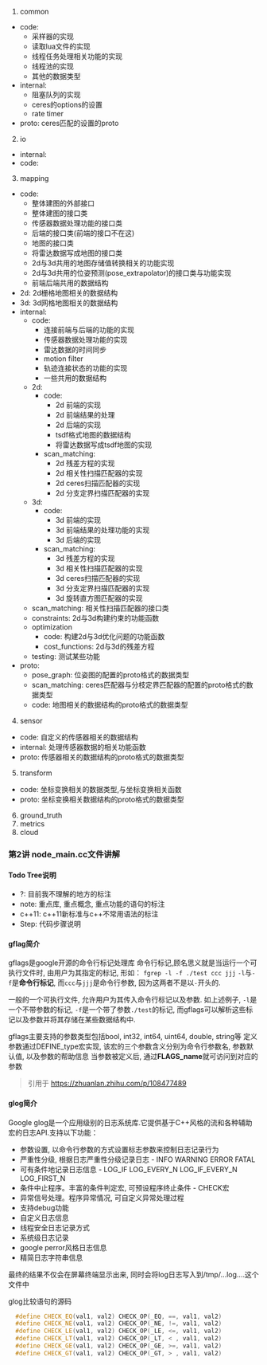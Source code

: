 
1. common
  - code:
    - 采样器的实现
    - 读取lua文件的实现
    - 线程任务处理相关功能的实现
    - 线程池的实现
    - 其他的数据类型
  - internal:
    - 阻塞队列的实现
    - ceres的options的设置
    - rate timer
  - proto: ceres匹配的设置的proto
2. io
  - internal:
  - code:
3. mapping
  - code: 
    - 整体建图的外部接口
    - 整体建图的接口类
    - 传感器数据处理功能的接口类
    - 后端的接口类(前端的接口不在这)
    - 地图的接口类
    - 将雷达数据写成地图的接口类
    - 2d与3d共用的地图存储值转换相关的功能实现
    - 2d与3d共用的位姿预测(pose_extrapolator)的接口类与功能实现
    - 前端后端共用的数据结构
  - 2d: 2d栅格地图相关的数据结构
  - 3d: 3d网格地图相关的数据结构
  - internal:
    - code: 
      - 连接前端与后端的功能的实现
      - 传感器数据处理功能的实现
      - 雷达数据的时间同步
      - motion filter
      - 轨迹连接状态的功能的实现
      - 一些共用的数据结构
    - 2d:
      - code:
        - 2d 前端的实现
        - 2d 前端结果的处理
        - 2d 后端的实现
        - tsdf格式地图的数据结构
        - 将雷达数据写成tsdf地图的实现
      - scan_matching:
        - 2d 残差方程的实现
        - 2d 相关性扫描匹配器的实现
        - 2d ceres扫描匹配器的实现
        - 2d 分支定界扫描匹配器的实现
    - 3d:
      - code:
        - 3d 前端的实现
        - 3d 前端结果的处理功能的实现
        - 3d 后端的实现
      - scan_matching:
        - 3d 残差方程的实现
        - 3d 相关性扫描匹配器的实现
        - 3d ceres扫描匹配器的实现
        - 3d 分支定界扫描匹配器的实现
        - 3d 旋转直方图匹配器的实现
    - scan_matching: 相关性扫描匹配器的接口类
    - constraints: 2d与3d构建约束的功能函数
    - optimization
      - code: 构建2d与3d优化问题的功能函数
      - cost_functions: 2d与3d的残差方程
    - testing: 测试某些功能
  - proto:
    - pose_graph: 位姿图的配置的proto格式的数据类型
    - scan_matching: ceres匹配器与分枝定界匹配器的配置的proto格式的数据类型
    - code: 地图相关的数据结构的proto格式的数据类型
4. sensor
 - code: 自定义的传感器相关的数据结构
 - internal: 处理传感器数据的相关功能函数
 - proto: 传感器相关的数据结构的proto格式的数据类型
5. transform
 - code: 坐标变换相关的数据类型,与坐标变换相关函数
 - proto: 坐标变换相关数据结构的proto格式的数据类型
6. ground_truth
7. metrics
8. cloud

### 第2讲 node_main.cc文件讲解

#### Todo Tree说明

- ?: 目前我不理解的地方的标注
- note: 重点库, 重点概念, 重点功能的语句的标注
- c++11: c++11新标准与c++不常用语法的标注
- Step: 代码步骤说明

#### gflag简介
gflags是google开源的命令行标记处理库
命令行标记,顾名思义就是当运行一个可执行文件时, 由用户为其指定的标记, 形如：
`fgrep -l -f ./test ccc jjj`
`-l`与`-f`是**命令行标记**, 而`ccc`与`jjj`是命令行参数, 因为这两者不是以`-`开头的.

一般的一个可执行文件, 允许用户为其传入命令行标记以及参数.
如上述例子, `-l`是一个不带参数的标记, `-f`是一个带了参数`./test`的标记, 而gflags可以解析这些标记以及参数并将其存储在某些数据结构中.

gflags主要支持的参数类型包括bool, int32, int64, uint64, double, string等
定义参数通过DEFINE_type宏实现, 该宏的三个参数含义分别为命令行参数名, 参数默认值, 以及参数的帮助信息
当参数被定义后, 通过**FLAGS_name**就可访问到对应的参数

> 引用于 https://zhuanlan.zhihu.com/p/108477489

#### glog简介

Google glog是一个应用级别的日志系统库.它提供基于C++风格的流和各种辅助宏的日志API.支持以下功能：
- 参数设置, 以命令行参数的方式设置标志参数来控制日志记录行为
- 严重性分级, 根据日志严重性分级记录日志 - INFO WARNING ERROR FATAL
- 可有条件地记录日志信息 - LOG_IF LOG_EVERY_N LOG_IF_EVERY_N LOG_FIRST_N
- 条件中止程序。丰富的条件判定宏, 可预设程序终止条件 - CHECK宏
- 异常信号处理。程序异常情况, 可自定义异常处理过程
- 支持debug功能 
- 自定义日志信息
- 线程安全日志记录方式
- 系统级日志记录
- google perror风格日志信息
- 精简日志字符串信息

最终的结果不仅会在屏幕终端显示出来, 同时会将log日志写入到/tmp/<program name>.<hostname>.<user name>.log.<severity level>.<date>.<time>.<pid>这个文件中

glog比较语句的源码

```c++
  #define CHECK_EQ(val1, val2) CHECK_OP(_EQ, ==, val1, val2)
  #define CHECK_NE(val1, val2) CHECK_OP(_NE, !=, val1, val2)
  #define CHECK_LE(val1, val2) CHECK_OP(_LE, <=, val1, val2)
  #define CHECK_LT(val1, val2) CHECK_OP(_LT, < , val1, val2)
  #define CHECK_GE(val1, val2) CHECK_OP(_GE, >=, val1, val2)
  #define CHECK_GT(val1, val2) CHECK_OP(_GT, > , val1, val2)
```
